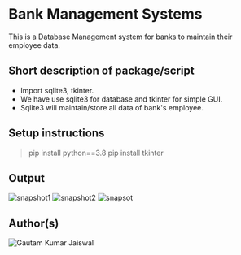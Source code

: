 # Bank Management Systems
This is a Database Management system for banks to maintain their employee data.

## Short description of package/script

- Import sqlite3, tkinter.
- We have use sqlite3 for database and tkinter for simple GUI.
- Sqlite3 will maintain/store all data of bank's employee.

## Setup instructions

> pip install python==3.8
> pip install tkinter



## Output

![snapshot1](/Images/bank.PNG)
![snapshot2](/Images/bank.PNG)
![snapsot](/Images/bank.PNG)

## Author(s)

![Gautam Kumar Jaiswal](https://github.com/thegautamkumarjaiswal)
